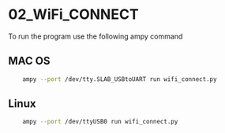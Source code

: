 # 02_WiFi_CONNECT
To run the program use the following ampy command

## MAC OS
```bash
    ampy --port /dev/tty.SLAB_USBtoUART run wifi_connect.py
```

## Linux
```bash
    ampy --port /dev/ttyUSB0 run wifi_connect.py
```
